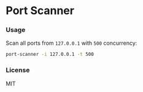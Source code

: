 # Port Scanner

### Usage
Scan all ports from `127.0.0.1` with `500` concurrency:
```bash
port-scanner -i 127.0.0.1 -t 500
```

### License
MIT
